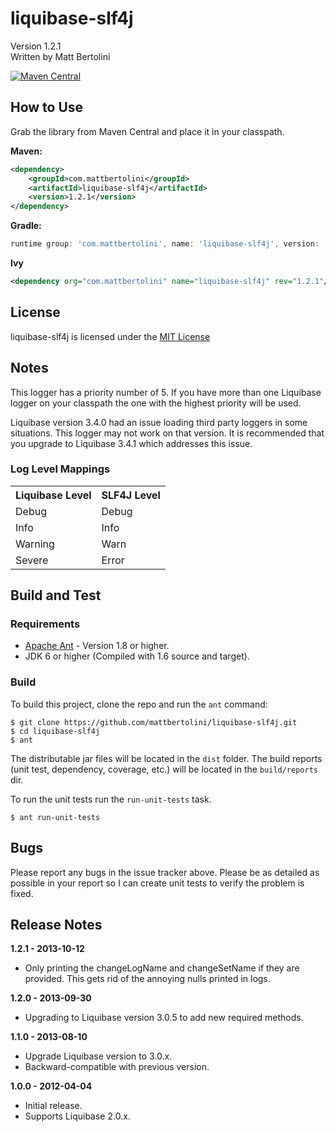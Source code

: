 # liquibase-slf4j
Version 1.2.1<br/>
Written by Matt Bertolini

[![Maven Central](https://maven-badges.herokuapp.com/maven-central/com.mattbertolini/liquibase-slf4j/badge.svg)](https://maven-badges.herokuapp.com/maven-central/com.mattbertolini/liquibase-slf4j)

## How to Use
Grab the library from Maven Central and place it in your classpath.

**Maven:**

```xml
<dependency>
    <groupId>com.mattbertolini</groupId>
    <artifactId>liquibase-slf4j</artifactId>
    <version>1.2.1</version>
</dependency>
```

**Gradle:**

```groovy
runtime group: 'com.mattbertolini', name: 'liquibase-slf4j', version: '1.2.1'
```

**Ivy**

```xml
<dependency org="com.mattbertolini" name="liquibase-slf4j" rev="1.2.1"/>
```

## License
liquibase-slf4j is licensed under the [MIT License](http://www.opensource.org/licenses/mit-license.php)

## Notes
This logger has a priority number of 5. If you have more than one Liquibase logger on your classpath the one with the
highest priority will be used.

Liquibase version 3.4.0 had an issue loading third party loggers in some situations. This logger may not work on that 
version. It is recommended that you upgrade to Liquibase 3.4.1 which addresses this issue.

### Log Level Mappings

<table>
    <tr>
        <th>Liquibase Level</th>
        <th>SLF4J Level</th>
    </tr>
    <tr>
        <td>Debug</td>
        <td>Debug</td>
    </tr>
    <tr>
        <td>Info</td>
        <td>Info</td>
    </tr>
    <tr>
        <td>Warning</td>
        <td>Warn</td>
    </tr>
    <tr>
        <td>Severe</td>
        <td>Error</td>
    </tr>
</table>

## Build and Test
### Requirements
* [Apache Ant](http://ant.apache.org/) - Version 1.8 or higher.
* JDK 6 or higher (Compiled with 1.6 source and target).

### Build
To build this project, clone the repo and run the ```ant``` command:
```
$ git clone https://github.com/mattbertolini/liquibase-slf4j.git
$ cd liquibase-slf4j
$ ant
```

The distributable jar files will be located in the ```dist``` folder. The build reports (unit test, dependency,
coverage, etc.) will be located in the ```build/reports``` dir.

To run the unit tests run the ```run-unit-tests``` task.
```
$ ant run-unit-tests
```

## Bugs
Please report any bugs in the issue tracker above. Please be as detailed as possible in your report so I can create
unit tests to verify the problem is fixed.

## Release Notes

**1.2.1 - 2013-10-12**

* Only printing the changeLogName and changeSetName if they are provided. This gets rid of the annoying nulls printed
in logs.

**1.2.0 - 2013-09-30**

* Upgrading to Liquibase version 3.0.5 to add new required methods.

**1.1.0 - 2013-08-10**

* Upgrade Liquibase version to 3.0.x.
* Backward-compatible with previous version.

**1.0.0 - 2012-04-04**

* Initial release.
* Supports Liquibase 2.0.x.
